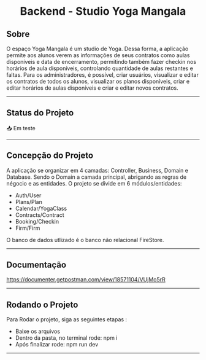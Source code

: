 
<h1 align="center">
     Backend - Studio Yoga Mangala
</h1>

##  Sobre

O espaço Yoga Mangala é um studio de Yoga. Dessa forma, a aplicação permite aos alunos verem as informações de seus contratos como aulas disponíveis e data de encerramento, permitindo também fazer checkin nos horários de aula disponíveis, controlando quantidade de aulas restantes e faltas. Para os administradores, é possível, criar usuários, visualizar e editar os contratos de todos os alunos, visualizar os planos disponíveis, criar e editar horários de aulas disponíveis e criar e editar novos contratos.

---
##  Status do Projeto

📥 Em teste 

---

## Concepção do Projeto


A aplicação se organizar em 4 camadas: Controller, Business, Domain e Database. Sendo o Domain a camada principal, abrigando as regras de négocio e as entidades. O projeto se divide em 6 módulos/entidades:
 - Auth/User
 - Plans/Plan
 - Calendar/YogaClass
 - Contracts/Contract
 - Booking/Checkin
 - Firm/Firm


O banco de dados utlizado é o banco não relacional FireStore. 

---

## Documentação
<a href="https://documenter.getpostman.com/view/18571104/VUjMo5rR">https://documenter.getpostman.com/view/18571104/VUjMo5rR</a>


---
## Rodando o Projeto


Para Rodar o projeto, siga as seguintes etapas :

- Baixe os arquivos
- Dentro da pasta, no terminal rode: npm i
- Após finalizar rode: npm run dev

---
